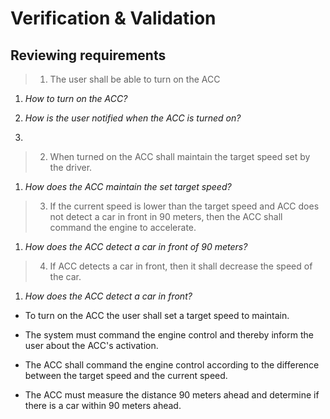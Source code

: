 # Verification & Validation

## Reviewing requirements

> 1. The user shall be able to turn on the ACC

1. *How to turn on the ACC?*

2. *How is the user notified when the ACC is turned on?*

3. 

> 2. When turned on the ACC shall maintain the target speed set by the driver.

1. *How does the ACC maintain the set target speed?*

> 3. If the current speed is lower than the target speed and ACC does not detect a car in front in 90 meters, then the ACC shall command the engine to accelerate.

1. *How does the ACC detect a car in front of 90 meters?*

> 4. If ACC detects a car in front, then it shall decrease the speed of the car.

1. *How does the ACC detect a car in front?*

- To turn on the ACC the user shall set a target speed to maintain.

- The system must command the engine control and thereby inform the user about the ACC's activation.

- The ACC shall command the engine control according to the difference between the target speed and the current speed.

- The ACC must measure the distance 90 meters ahead and determine if there is a car within 90 meters ahead.
